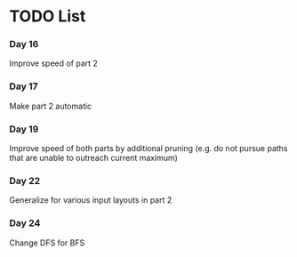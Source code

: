 # TODO List

### Day 16
Improve speed of part 2

### Day 17
Make part 2 automatic

### Day 19
Improve speed of both parts by additional pruning (e.g. do not pursue paths that are unable to outreach current maximum)

### Day 22
Generalize for various input layouts in part 2

### Day 24
Change DFS for BFS